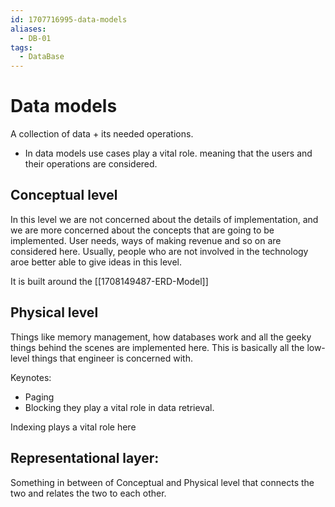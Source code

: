 ```yaml
---
id: 1707716995-data-models
aliases:
  - DB-01
tags:
  - DataBase
---
```

# Data models

A collection of data + its needed operations.

- In data models use cases play a vital role. meaning that the users and their operations are considered.

## Conceptual level

In this level we are not concerned about the details of implementation, and we are more concerned about the concepts
that are going to be implemented. User needs, ways of making revenue and so on are considered here. Usually, people who
are not involved in the technology aroe better able to give ideas in this level.

It is built around the [[1708149487-ERD-Model]]
## Physical level

Things like memory management, how databases work and all the geeky things behind the scenes are implemented here.
This is basically all the low-level things that engineer is concerned with.

Keynotes:

- Paging
- Blocking
  they play a vital role in data retrieval.

Indexing plays a vital role here

## Representational layer:

Something in between of Conceptual and Physical level that connects the two and relates the two to each other.
